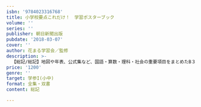 ```yaml
---
isbn: '9784023316768'
title: 小学校要点これだけ！　学習ポスターブック
volume: ''
series: ''
publisher: 朝日新聞出版
pubdate: '2018-03-07'
cover: ''
author: 花まる学習会／監修
description: >-
  【総記/総記】地図や年表、公式集など、国語・算数・理科・社会の重要項目をまとめたB３－B４サイズのポスターが全23枚。リビングや子ども部屋の壁、学習机と透明デスクマットの間など、あらゆる場所で繰り返し見ることで要点が頭に入る。切り取り式の都道府県カード付き。2012年刊の改訂版。
price: '1200'
genre: ''
target: 学参I(小中)
format: 全集・双書
content: 総記

---
```

